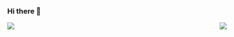 ### Hi there 👋
<p>
  <img align="left" src="https://github-readme-stats.vercel.app/api?username=alexandrucracea&show_icons=true&theme=tokyonight" />
</p>
<p>&nbsp;
  <img align="right" src="https://github-readme-stats.vercel.app/api/top-langs/?username=alexandrucracea&layout=compact&theme=tokyonight" />
</p>



<!--
**alexandrucracea/alexandrucracea** is a ✨ _special_ ✨ repository because its `README.md` (this file) appears on your GitHub profile.

Here are some ideas to get you started:

- 🔭 I’m currently working on ...
- 🌱 I’m currently learning ...
- 👯 I’m looking to collaborate on ...
- 🤔 I’m looking for help with ...
- 💬 Ask me about ...
- 📫 How to reach me: ...
- 😄 Pronouns: ...
- ⚡ Fun fact: ...
-->
